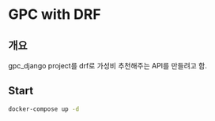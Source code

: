 # GPC with DRF

## 개요

gpc_django project를 drf로 가성비 추천해주는 API를 만들려고 함.

## Start

```bash
docker-compose up -d
```
